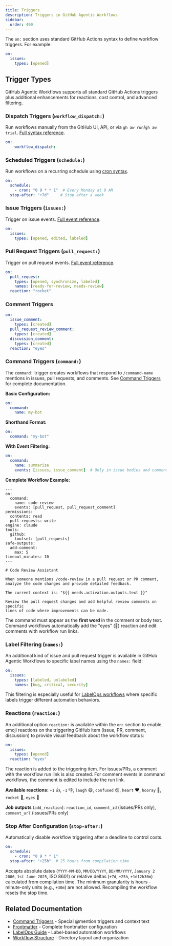 ```yaml
---
title: Triggers
description: Triggers in GitHub Agentic Workflows
sidebar:
  order: 400
---
```


The `on:` section uses standard GitHub Actions syntax to define workflow triggers. For example:

```yaml
on:
  issues:
    types: [opened]
```

## Trigger Types

GitHub Agentic Workflows supports all standard GitHub Actions triggers plus additional enhancements for reactions, cost control, and advanced filtering.

### Dispatch Triggers (`workflow_dispatch:`)

Run workflows manually from the GitHub UI, API, or via `gh aw run`/`gh aw trial`. [Full syntax reference](https://docs.github.com/en/actions/using-workflows/workflow-syntax-for-github-actions#on).

```yaml
on:
    workflow_dispatch:
```

### Scheduled Triggers (`schedule:`)

Run workflows on a recurring schedule using [cron syntax](https://docs.github.com/en/actions/using-workflows/events-that-trigger-workflows#schedule).

```yaml
on:
  schedule:
    - cron: "0 9 * * 1"  # Every Monday at 9 AM
  stop-after: "+7d"     # Stop after a week
```

### Issue Triggers (`issues:`)

Trigger on issue events. [Full event reference](https://docs.github.com/en/actions/using-workflows/events-that-trigger-workflows#issues).

```yaml
on:
  issues:
    types: [opened, edited, labeled]
```

### Pull Request Triggers (`pull_request:`)

Trigger on pull request events. [Full event reference](https://docs.github.com/en/actions/using-workflows/events-that-trigger-workflows#pull_request).

```yaml
on:
  pull_request:
    types: [opened, synchronize, labeled]
    names: [ready-for-review, needs-review]
  reaction: "rocket"
```

### Comment Triggers
```yaml
on:
  issue_comment:
    types: [created]
  pull_request_review_comment:
    types: [created]
  discussion_comment:
    types: [created]
  reaction: "eyes"
```

### Command Triggers (`command:`)

The `command:` trigger creates workflows that respond to `/command-name` mentions in issues, pull requests, and comments. See [Command Triggers](/gh-aw/reference/command-triggers/) for complete documentation.

**Basic Configuration:**
```yaml
on:
  command:
    name: my-bot
```

**Shorthand Format:**
```yaml
on:
  command: "my-bot"
```

**With Event Filtering:**
```yaml
on:
  command:
    name: summarize
    events: [issues, issue_comment]  # Only in issue bodies and comments
```

**Complete Workflow Example:**
```aw wrap
---
on:
  command:
    name: code-review
    events: [pull_request, pull_request_comment]
permissions:
  contents: read
  pull-requests: write
engine: claude
tools:
  github:
    toolset: [pull_requests]
safe-outputs:
  add-comment:
    max: 5
timeout_minutes: 10
---

# Code Review Assistant

When someone mentions /code-review in a pull request or PR comment,
analyze the code changes and provide detailed feedback.

The current context is: "${{ needs.activation.outputs.text }}"

Review the pull request changes and add helpful review comments on specific
lines of code where improvements can be made.
```

The command must appear as the **first word** in the comment or body text. Command workflows automatically add the "eyes" (👀) reaction and edit comments with workflow run links.

### Label Filtering (`names:`)

An additional kind of issue and pull request trigger is available in GitHub Agentic Workflows to specific label names using the `names:` field:

```yaml
on:
  issues:
    types: [labeled, unlabeled]
    names: [bug, critical, security]
```

This filtering is especially useful for [LabelOps workflows](/gh-aw/guides/labelops/) where specific labels trigger different automation behaviors.

### Reactions (`reaction:`)

An additional option  `reaction:` is available within the `on:` section to enable emoji reactions on the triggering GitHub item (issue, PR, comment, discussion) to provide visual feedback about the workflow status:

```yaml
on:
  issues:
    types: [opened]
  reaction: "eyes"
```

The reaction is added to the triggering item. For issues/PRs, a comment with the workflow run link is also created. For comment events in command workflows, the comment is edited to include the run link.

**Available reactions:** `+1` 👍, `-1` 👎, `laugh` 😄, `confused` 😕, `heart` ❤️, `hooray` 🎉, `rocket` 🚀, `eyes` 👀

**Job outputs** (`add_reaction`): `reaction_id`, `comment_id` (issues/PRs only), `comment_url` (issues/PRs only)

### Stop After Configuration (`stop-after:`)

Automatically disable workflow triggering after a deadline to control costs.

```yaml
on:
  schedule:
    - cron: "0 9 * * 1"
  stop-after: "+25h"  # 25 hours from compilation time
```

Accepts absolute dates (`YYYY-MM-DD`, `MM/DD/YYYY`, `DD/MM/YYYY`, `January 2 2006`, `1st June 2025`, ISO 8601) or relative deltas (`+7d`, `+25h`, `+1d12h30m`) calculated from compilation time. The minimum granularity is hours - minute-only units (e.g., `+30m`) are not allowed. Recompiling the workflow resets the stop time.

## Related Documentation

- [Command Triggers](/gh-aw/reference/command-triggers/) - Special @mention triggers and context text
- [Frontmatter](/gh-aw/reference/frontmatter/) - Complete frontmatter configuration
- [LabelOps Guide](/gh-aw/guides/labelops/) - Label-based automation workflows
- [Workflow Structure](/gh-aw/reference/workflow-structure/) - Directory layout and organization